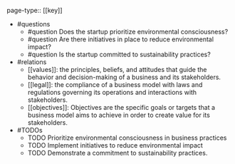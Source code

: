 page-type:: [[key]]
- #questions
	- #question Does the startup prioritize environmental consciousness?
	- #question Are there initiatives in place to reduce environmental impact?
	- #question Is the startup committed to sustainability practices?
- #relations
	- [[values]]: the principles, beliefs, and attitudes that guide the behavior and decision-making of a business and its stakeholders.
	- [[legal]]: the compliance of a business model with laws and regulations governing its operations and interactions with stakeholders.
	- [[objectives]]: Objectives are the specific goals or targets that a business model aims to achieve in order to create value for its stakeholders.
- #TODOs
	- TODO Prioritize environmental consciousness in business practices
	- TODO  Implement initiatives to reduce environmental impact
	- TODO  Demonstrate a commitment to sustainability practices.










































